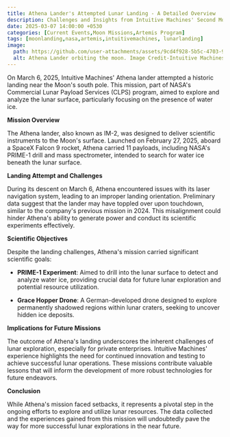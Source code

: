 ```yaml
---
title: Athena Lander's Attempted Lunar Landing - A Detailed Overview
description: Challenges and Insights from Intuitive Machines' Second Moon Mission
date: 2025-03-07 14:00:00 +0530
categories: [Current Events,Moon Missions,Artemis Program]
tags: [moonlanding,nasa,artemis,intuitivemachines, lunarlanding]
image:
  path: https://github.com/user-attachments/assets/9cd4f928-5b5c-4703-97fc-fff3cd46ef19  # External image link
  alt: Athena Lander orbiting the moon. Image Credit-Intuitive Machines
---
```



On March 6, 2025, Intuitive Machines' Athena lander attempted a historic landing near the Moon's south pole. This mission, part of NASA's Commercial Lunar Payload Services (CLPS) program, aimed to explore and analyze the lunar surface, particularly focusing on the presence of water ice.

**Mission Overview**

The Athena lander, also known as IM-2, was designed to deliver scientific instruments to the Moon's surface. Launched on February 27, 2025, aboard a SpaceX Falcon 9 rocket, Athena carried 11 payloads, including NASA's PRIME-1 drill and mass spectrometer, intended to search for water ice beneath the lunar surface.

**Landing Attempt and Challenges**

During its descent on March 6, Athena encountered issues with its laser navigation system, leading to an improper landing orientation. Preliminary data suggest that the lander may have toppled over upon touchdown, similar to the company's previous mission in 2024. This misalignment could hinder Athena's ability to generate power and conduct its scientific experiments effectively.

**Scientific Objectives**

Despite the landing challenges, Athena's mission carried significant scientific goals:

- **PRIME-1 Experiment**: Aimed to drill into the lunar surface to detect and analyze water ice, providing crucial data for future lunar exploration and potential resource utilization.

- **Grace Hopper Drone**: A German-developed drone designed to explore permanently shadowed regions within lunar craters, seeking to uncover hidden ice deposits.

**Implications for Future Missions**

The outcome of Athena's landing underscores the inherent challenges of lunar exploration, especially for private enterprises. Intuitive Machines' experience highlights the need for continued innovation and testing to achieve successful lunar operations. These missions contribute valuable lessons that will inform the development of more robust technologies for future endeavors.

**Conclusion**

While Athena's mission faced setbacks, it represents a pivotal step in the ongoing efforts to explore and utilize lunar resources. The data collected and the experiences gained from this mission will undoubtedly pave the way for more successful lunar explorations in the near future.

